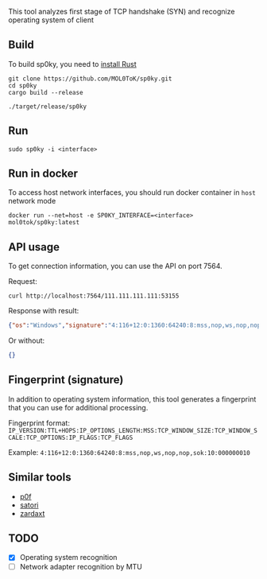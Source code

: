 
This tool analyzes first stage of TCP handshake (SYN) and recognize operating system of client

## Build
To build sp0ky, you need to [install Rust](https://www.rust-lang.org/tools/install)

```shell
git clone https://github.com/MOL0ToK/sp0ky.git
cd sp0ky
cargo build --release

./target/release/sp0ky
```

## Run
```shell
sudo sp0ky -i <interface>
```

## Run in docker
To access host network interfaces, you should run docker container in `host` network mode
```shell
docker run --net=host -e SP0KY_INTERFACE=<interface> mol0tok/sp0ky:latest
```

## API usage

To get connection information, you can use the API on port 7564. 

Request:
```shell
curl http://localhost:7564/111.111.111.111:53155
```

Response with result:
```json
{"os":"Windows","signature":"4:116+12:0:1360:64240:8:mss,nop,ws,nop,nop,sok:10:000000010"}
```

Or without:
```json
{}
```

## Fingerprint (signature)
In addition to operating system information, this tool generates a fingerprint that you can use for additional processing.

Fingerprint format: `IP_VERSION:TTL+HOPS:IP_OPTIONS_LENGTH:MSS:TCP_WINDOW_SIZE:TCP_WINDOW_SCALE:TCP_OPTIONS:IP_FLAGS:TCP_FLAGS`

Example: `4:116+12:0:1360:64240:8:mss,nop,ws,nop,nop,sok:10:000000010`

## Similar tools
* [p0f](https://github.com/p0f/p0f)
* [satori](https://github.com/xnih/satori)
* [zardaxt](https://github.com/NikolaiT/zardaxt)

## TODO
- [x] Operating system recognition
- [ ] Network adapter recognition by MTU